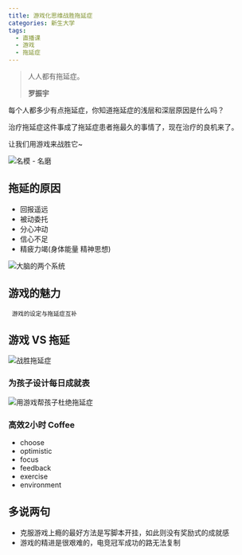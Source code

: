 ```yaml
---
title: 游戏化思维战胜拖延症
categories: 新生大学
tags:
  - 直播课
  - 游戏
  - 拖延症
---
```

<blockquote class="blockquote-center">人人都有拖延症。  

**罗振宇**
</blockquote>

<!--more-->

每个人都多少有点拖延症，你知道拖延症的浅层和深层原因是什么吗？  

治疗拖延症这件事成了拖延症患者拖最久的事情了，现在治疗的良机来了。

让我们用游戏来战胜它~

![名模 - 名磨](http://ogudt6aal.bkt.clouddn.com/image/tuoyanzheng.jpg "名模 - 名磨")

## 拖延的原因
- 回报遥远
- 被动委托
- 分心冲动
- 信心不足
- 精疲力竭(身体能量  精神思想)

![大脑的两个系统](http://ogudt6aal.bkt.clouddn.com/image/tuoyanzheng-yuanyin.jpg "大脑的两个系统 - 《思考快与慢》")

## 游戏的魅力
     游戏的设定与拖延症互补
## 游戏 VS 拖延
![战胜拖延症](http://ogudt6aal.bkt.clouddn.com/image/zhanshengtuoyanzheng.jpg "战胜拖延症")
### 为孩子设计每日成就表
![用游戏帮孩子杜绝拖延症](http://ogudt6aal.bkt.clouddn.com/image/jiaoyu-game.jpg "用游戏帮孩子杜绝拖延症")
### 高效2小时 Coffee
- choose
- optimistic
- focus
- feedback
- exercise
- environment

## 多说两句
- 克服游戏上瘾的最好方法是写脚本开挂，如此则没有奖励式的成就感
- 游戏的精进是很艰难的，电竞冠军成功的路无法复制
